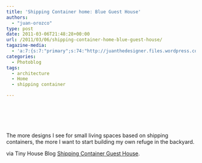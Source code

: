 ```yaml
---
title: 'Shipping Container home: Blue Guest House'
authors: 
  - "juan-orozco"
type: post
date: 2011-03-06T21:48:28+00:00
url: /2011/03/06/shipping-container-home-blue-guest-house/
tagazine-media:
  - 'a:7:{s:7:"primary";s:74:"http://juanthedesigner.files.wordpress.com/2011/03/container10-600x400.jpg";s:6:"images";a:1:{s:74:"http://juanthedesigner.files.wordpress.com/2011/03/container10-600x400.jpg";a:6:{s:8:"file_url";s:74:"http://juanthedesigner.files.wordpress.com/2011/03/container10-600x400.jpg";s:5:"width";s:3:"600";s:6:"height";s:3:"400";s:4:"type";s:5:"image";s:4:"area";s:6:"240000";s:9:"file_path";s:0:"";}}s:6:"videos";a:0:{}s:11:"image_count";s:1:"1";s:6:"author";s:7:"8033531";s:7:"blog_id";s:8:"17975075";s:9:"mod_stamp";s:19:"2011-03-06 22:48:28";}'
categories:
  - Photoblog
tags:
  - architecture
  - Home
  - shipping container

---
```

&nbsp;

<p style="text-align:center;">
  <a href="http://tinyhouseblog.com/pre-fab/shipping-container-guest-house/"><img src='http://juanthedesigner.files.wordpress.com/2011/03/container10-600x400.jpg?resize=580%2C387' alt='' data-recalc-dims="1" /></a>
</p>

&nbsp;

The more designs I see for small living spaces based on shipping containers, the more I want to start building my own refuge in the backyard.

via Tiny House Blog [Shipping Container Guest House][1].

&nbsp;

 [1]: http://tinyhouseblog.com/pre-fab/shipping-container-guest-house/